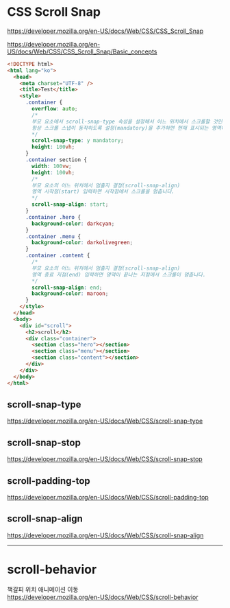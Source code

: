 # CSS Scroll Snap

https://developer.mozilla.org/en-US/docs/Web/CSS/CSS_Scroll_Snap

https://developer.mozilla.org/en-US/docs/Web/CSS/CSS_Scroll_Snap/Basic_concepts

```html
<!DOCTYPE html>
<html lang="ko">
  <head>
    <meta charset="UTF-8" />
    <title>Test</title>
    <style>
      .container {
        overflow: auto;
        /* 
        부모 요소에서 scroll-snap-type 속성을 설정해서 어느 위치에서 스크롤할 것인지 축을 설정합니다. 
        항상 스크롤 스냅이 동작하도록 설정(mandatory)을 추가혀면 현재 표시되는 영역이나 다음 영역 등 어느 한 부분만이 표시됩니다. 
        */
        scroll-snap-type: y mandatory;
        height: 100vh;
      }
      .container section {
        width: 100vw;
        height: 100vh;
        /*
        부모 요소의 어느 위치에서 멈출지 결정(scroll-snap-align)
        영역 시작점(start) 입력하면 시작점에서 스크롤을 멈춥니다.
        */
        scroll-snap-align: start;
      }
      .container .hero {
        background-color: darkcyan;
      }
      .container .menu {
        background-color: darkolivegreen;
      }
      .container .content {
        /*
        부모 요소의 어느 위치에서 멈출지 결정(scroll-snap-align)
        영역 종료 지점(end) 입력하면 영역이 끝나는 지점에서 스크롤이 멈춥니다.
        */
        scroll-snap-align: end;
        background-color: maroon;
      }
    </style>
  </head>
  <body>
    <div id="scroll">
      <h2>scroll</h2>
      <div class="container">
        <section class="hero"></section>
        <section class="menu"></section>
        <section class="content"></section>
      </div>
    </div>
  </body>
</html>
```

## scroll-snap-type

https://developer.mozilla.org/en-US/docs/Web/CSS/scroll-snap-type

## scroll-snap-stop

https://developer.mozilla.org/en-US/docs/Web/CSS/scroll-snap-stop

## scroll-padding-top

https://developer.mozilla.org/en-US/docs/Web/CSS/scroll-padding-top

## scroll-snap-align

https://developer.mozilla.org/en-US/docs/Web/CSS/scroll-snap-align

---

# scroll-behavior

책갈피 위치 애니메이션 이동  
https://developer.mozilla.org/en-US/docs/Web/CSS/scroll-behavior
